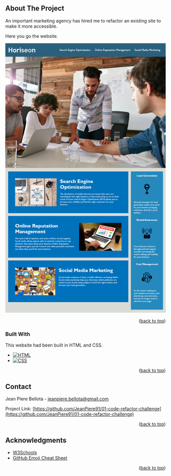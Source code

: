 <!-- ABOUT THE PROJECT -->
## About The Project

An important marketing agency has hired me to refactor an existing site to make it more accessible. 

Here you go the website.

[![Product Name Screen Shot][product-screenshot]](./Assets/01-html-css-git-homework-demo.png)

<p align="right">(<a href="#readme-top">back to top</a>)</p>



### Built With

This website had been built in HTML and CSS.

* [![HTML][HTML]][Html-url]
* [![CSS][CSS]][Css-url]

<p align="right">(<a href="#readme-top">back to top</a>)</p>



<!-- CONTACT -->
## Contact

Jean Piere Bellota - jeanpiere.bellota@gmail.com

Project Link: [https://github.com/JeanPiere91/01-code-refactor-challenge](https://github.com/JeanPiere91/01-code-refactor-challenge)

<p align="right">(<a href="#readme-top">back to top</a>)</p>



<!-- ACKNOWLEDGMENTS -->
## Acknowledgments

* [W3Schools](https://www.w3schools.com/)
* [GitHub Emoji Cheat Sheet](https://www.webpagefx.com/tools/emoji-cheat-sheet)

<p align="right">(<a href="#readme-top">back to top</a>)</p>



<!-- MARKDOWN LINKS & IMAGES -->
<!-- https://www.markdownguide.org/basic-syntax/#reference-style-links -->
[product-screenshot]: ./Assets/images/01-html-css-git-homework-demo.png
[HTML]: https://img.shields.io/badge/HTML-E34F26?style=for-the-badge&logo=HTML5&logoColor=white
[CSS]: https://img.shields.io/badge/CSS-1572B6?style=for-the-badge&logo=CSS3&logoColor=white
[Html-url]: https://www.w3schools.com/html/
[Css-url]: https://www.w3schools.com/css/
